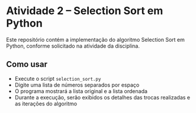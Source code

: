 # Atividade 2 – Selection Sort em Python

Este repositório contém a implementação do algoritmo Selection Sort em Python, conforme solicitado na atividade da disciplina.

## Como usar

- Execute o script `selection_sort.py`
- Digite uma lista de números separados por espaço
- O programa mostrará a lista original e a lista ordenada
- Durante a execução, serão exibidos os detalhes das trocas realizadas e as iterações do algoritmo

